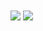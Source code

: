 

<!--
**eliuabdiel/eliuabdiel** is a ✨ _special_ ✨ repository because its `README.md` (this file) appears on your GitHub profile.

Here are some ideas to get you started:

- 🔭 I’m currently working on ...
- 🌱 I’m currently learning ...
- 👯 I’m looking to collaborate on ...
- 🤔 I’m looking for help with ...
- 💬 Ask me about ...
- 📫 How to reach me: ...
- 😄 Pronouns: ...
- ⚡ Fun fact: ...
-->

<div style="width:50%;">
  <img align="center" src="https://github-readme-stats.vercel.app/api?username=eliuabdiel&show_icons=true&theme=radical">
  <img align="center" src="https://github-readme-stats.vercel.app/api/top-langs/?username=eliuabdiel&layout=compact&theme=radical">
</div>


